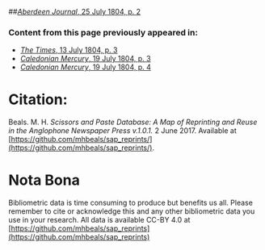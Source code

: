 ##[*Aberdeen Journal*, 25 July 1804, p. 2](https://mhbeals.github.io/sap_html/Aberdeen-Journal/Aberdeen-Journal-25-July-1804-p-2)

### Content from this page previously appeared in:
+ [*The Times*, 13 July 1804, p. 3](https://mhbeals.github.io/sap_html/The-Times/The-Times-13-July-1804-p-3)
+ [*Caledonian Mercury*, 19 July 1804, p. 3](https://mhbeals.github.io/sap_html/Caledonian-Mercury/Caledonian-Mercury-19-July-1804-p-3)
+ [*Caledonian Mercury*, 19 July 1804, p. 4](https://mhbeals.github.io/sap_html/Caledonian-Mercury/Caledonian-Mercury-19-July-1804-p-4)
                    
# Citation: 

Beals. M. H. *Scissors and Paste Database: A Map of Reprinting and Reuse in the Anglophone Newspaper Press v.1.0.1.* 2 June 2017. Available at [https://github.com/mhbeals/sap_reprints/](https://github.com/mhbeals/sap_reprints/). 
                    
# Nota Bona

Bibliometric data is time consuming to produce but benefits us all. Please remember to cite or acknowledge this and any other bibliometric data you use in your research. All data is available CC-BY 4.0 at [https://github.com/mhbeals/sap_reprints](https://github.com/mhbeals/sap_reprints)
